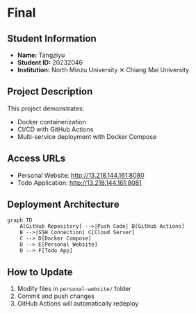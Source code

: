 # Final

## Student Information
- **Name:** Tangziyu
- **Student ID:** 20232046
- **Institution:** North Minzu University ✕ Chiang Mai University
## Project Description
This project demonstrates:
- Docker containerization
- CI/CD with GitHub Actions
- Multi-service deployment with Docker Compose

## Access URLs
- Personal Website: http://13.218.144.161:8080
- Todo Application: http://13.218.144.161:8081

## Deployment Architecture
```mermaid
graph TD
    A[GitHub Repository] -->|Push Code| B[GitHub Actions]
    B -->|SSH Connection| C[Cloud Server]
    C --> D[Docker Compose]
    D --> E[Personal Website]
    D --> F[Todo App]
```

## How to Update
1. Modify files in `personal-website/` folder
2. Commit and push changes
3. GitHub Actions will automatically redeploy